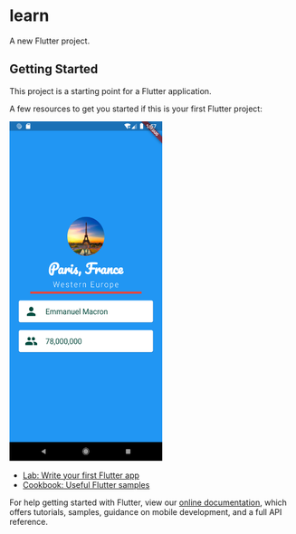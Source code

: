 # learn

A new Flutter project.

## Getting Started

This project is a starting point for a Flutter application.

A few resources to get you started if this is your first Flutter project:

<img src="images/testi.png" width="270" height="600">

- [Lab: Write your first Flutter app](https://flutter.dev/docs/get-started/codelab)
- [Cookbook: Useful Flutter samples](https://flutter.dev/docs/cookbook)

For help getting started with Flutter, view our
[online documentation](https://flutter.dev/docs), which offers tutorials,
samples, guidance on mobile development, and a full API reference.

